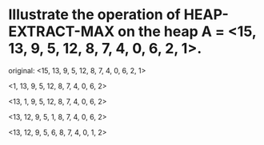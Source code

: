 # Illustrate the operation of HEAP-EXTRACT-MAX on the heap A = <15, 13, 9, 5, 12, 8, 7, 4, 0, 6, 2, 1>.

original: <15, 13, 9, 5, 12, 8, 7, 4, 0, 6, 2, 1>

<1, 13, 9, 5, 12, 8, 7, 4, 0, 6, 2>

<13, 1, 9, 5, 12, 8, 7, 4, 0, 6, 2>

<13, 12, 9, 5, 1, 8, 7, 4, 0, 6, 2>

<13, 12, 9, 5, 6, 8, 7, 4, 0, 1, 2>
